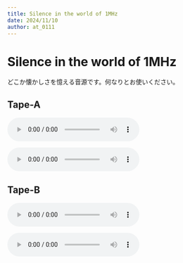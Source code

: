 ```yaml
---
title: Silence in the world of 1MHz
date: 2024/11/10
author: at_0111
---
```


# Silence in the world of 1MHz

どこか懐かしさを憶える音源です。何なりとお使いください。

## Tape-A

![](/post/work/music/post-SilenceInTheWorldOf1MHz/1MHzの世界に佇む静寂.mp3 '1MHzの世界に佇む静寂:::/post/work/music/post-SilenceInTheWorldOf1MHz/1MHzの世界に佇む静寂.jpg')

![](/post/work/music/post-SilenceInTheWorldOf1MHz/1MHzの世界に佇む静寂%20(Endless).mp3 '1MHzの世界に佇む静寂 (Endless):::/post/work/music/post-SilenceInTheWorldOf1MHz/1MHzの世界に佇む静寂.jpg')

## Tape-B

![](/post/work/music/post-SilenceInTheWorldOf1MHz/1MHzの世界に佇む神社.mp3 '1MHzの世界に佇む神社:::/post/work/music/post-SilenceInTheWorldOf1MHz/1MHzの世界に佇む神社.jpg')

![](/post/work/music/post-SilenceInTheWorldOf1MHz/1MHzの世界に佇む神社%20(Endless).mp3 '1MHzの世界に佇む神社 (Endless):::/post/work/music/post-SilenceInTheWorldOf1MHz/1MHzの世界に佇む神社.jpg')
